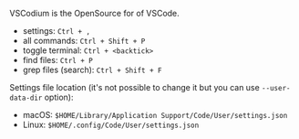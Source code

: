 VSCodium is the OpenSource for of VSCode.

* settings: `Ctrl + ,`
* all commands: `Ctrl + Shift + P`
* toggle terminal: `Ctrl + <backtick>`
* find files: `Ctrl + P`
* grep files (search): `Ctrl + Shift + F`

Settings file location (it's not possible to change it but you can use `--user-data-dir` option):

* macOS: `$HOME/Library/Application Support/Code/User/settings.json`
* Linux: `$HOME/.config/Code/User/settings.json`
